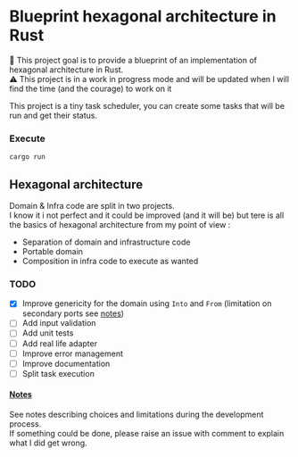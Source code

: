 # Blueprint hexagonal architecture in Rust

:wave: This project goal is to provide a blueprint of an implementation of hexagonal architecture in Rust.  
:warning: This project is in a work in progress mode and will be updated when I will find the time (and the courage) to work on it

This project is a tiny task scheduler, you can create some tasks that will be run and get their status.

### Execute

`cargo run`

## Hexagonal architecture

Domain & Infra code are split in two projects.  
I know it i not perfect and it could be improved (and it will be) but tere is all the basics of hexagonal architecture from my point of view :
 - Separation of domain and infrastructure code
 - Portable domain
 - Composition in infra code to execute as wanted

### TODO

 - [x] Improve genericity for the domain using `Into` and `From` (limitation on secondary ports see [notes](Notes.md#))
 - [ ] Add input validation
 - [ ] Add unit tests
 - [ ] Add real life adapter
 - [ ] Improve error management
 - [ ] Improve documentation
 - [ ] Split task execution
 
 #### [Notes](Notes.md#)
 
 See notes describing choices and limitations during the development process.  
 If something could be done, please raise an issue with comment to explain what I did get wrong.
